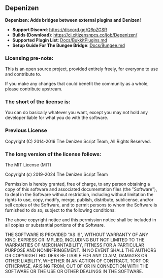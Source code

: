 Depenizen
---------

**Depenizen: Adds bridges between external plugins and Denizen!**

- **Support Discord**: https://discord.gg/Q6pZGSR
- **Builds (Download)**: https://ci.citizensnpcs.co/job/Depenizen/
- **Supported Plugin List**: [Docs/BukkitPlugins.md](Docs/BukkitPlugins.md)
- **Setup Guide For The Bungee Bridge**: [Docs/Bungee.md](Docs/Bungee.md)

### Licensing pre-note:

This is an open source project, provided entirely freely, for everyone to use and contribute to.

If you make any changes that could benefit the community as a whole, please contribute upstream.

### The short of the license is:

You can do basically whatever you want, except you may not hold any developer liable for what you do with the software.

### Previous License

Copyright (C) 2014-2019 The Denizen Script Team, All Rights Reserved.

### The long version of the license follows:

The MIT License (MIT)

Copyright (c) 2019-2024 The Denizen Script Team

Permission is hereby granted, free of charge, to any person obtaining a copy
of this software and associated documentation files (the "Software"), to deal
in the Software without restriction, including without limitation the rights
to use, copy, modify, merge, publish, distribute, sublicense, and/or sell
copies of the Software, and to permit persons to whom the Software is
furnished to do so, subject to the following conditions:

The above copyright notice and this permission notice shall be included in all
copies or substantial portions of the Software.

THE SOFTWARE IS PROVIDED "AS IS", WITHOUT WARRANTY OF ANY KIND, EXPRESS OR
IMPLIED, INCLUDING BUT NOT LIMITED TO THE WARRANTIES OF MERCHANTABILITY,
FITNESS FOR A PARTICULAR PURPOSE AND NONINFRINGEMENT. IN NO EVENT SHALL THE
AUTHORS OR COPYRIGHT HOLDERS BE LIABLE FOR ANY CLAIM, DAMAGES OR OTHER
LIABILITY, WHETHER IN AN ACTION OF CONTRACT, TORT OR OTHERWISE, ARISING FROM,
OUT OF OR IN CONNECTION WITH THE SOFTWARE OR THE USE OR OTHER DEALINGS IN THE
SOFTWARE.
